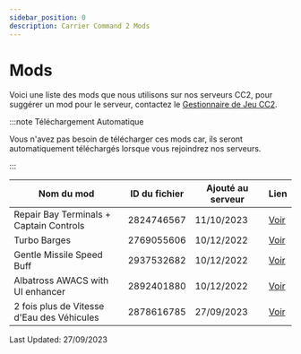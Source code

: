 ```yaml
---
sidebar_position: 0
description: Carrier Command 2 Mods
---
```


# Mods
Voici une liste des mods que nous utilisons sur nos serveurs CC2, pour suggérer un mod pour le serveur, contactez le <a href="https://trickys.gg/staffteam">Gestionnaire de Jeu CC2</a>.

:::note Téléchargement Automatique

Vous n'avez pas besoin de télécharger ces mods car, ils seront automatiquement téléchargés lorsque vous rejoindrez nos serveurs.

:::

| Nom du mod                                 | ID du fichier | Ajouté au serveur | Lien                                                                      |
| ------------------------------------------ | ------------- | ----------------- | ------------------------------------------------------------------------- |
| Repair Bay Terminals + Captain Controls    | 2824746567    | 11/10/2023        | [Voir](https://steamcommunity.com/sharedfiles/filedetails/?id=2827559599) |
| Turbo Barges                               | 2769055606    | 10/12/2022        | [Voir](https://steamcommunity.com/sharedfiles/filedetails/?id=2769055606) |
| Gentle Missile Speed Buff                  | 2937532682    | 10/12/2022        | [Voir](https://steamcommunity.com/sharedfiles/filedetails/?id=2937532682) |
| Albatross AWACS with UI enhancer           | 2892401880    | 10/12/2022        | [Voir](https://steamcommunity.com/sharedfiles/filedetails/?id=2892401880) |
| 2 fois plus de Vitesse d'Eau des Véhicules | 2878616785    | 27/09/2023        | [Voir](https://steamcommunity.com/sharedfiles/filedetails/?id=2824714936) |

Last Updated: 27/09/2023